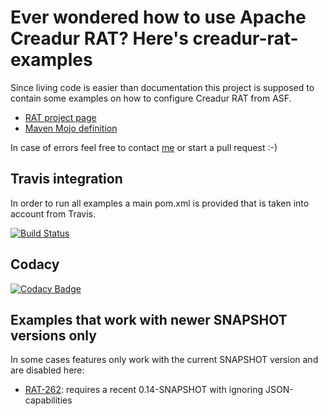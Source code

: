 # Ever wondered how to use Apache Creadur RAT? Here's creadur-rat-examples

Since living code is easier than documentation this project is supposed to contain some
examples on how to configure Creadur RAT from ASF.

* [RAT project page](https://creadur.apache.org/rat/)
* [Maven Mojo definition](https://creadur.apache.org/rat/apache-rat-plugin/check-mojo.html)

In case of errors feel free to contact <a href="&#109;&#97;&#105;&#108;&#116;&#111;&#58;&#112;&#111;&#116;&#116;&#108;&#105;&#110;&#103;&#101;&#114;&#64;&#97;&#112;&#97;&#99;&#104;&#101;&#46;&#111;&#114;&#103;&#63;&#115;&#117;&#98;&#106;&#101;&#99;&#116;&#61;&#82;&#65;&#84; &#101;&#120;&#97;&#109;&#112;&#108;&#101;&#115; &#97;&#116; &#71;&#105;&#116;&#104;&#117;&#98;">me</a> or start a pull request :-)

## Travis integration

In order to run all examples a main pom.xml is provided that is taken into account from Travis.

[![Build Status](https://travis-ci.org/ottlinger/creadur-rat-examples.svg)](https://travis-ci.org/ottlinger/creadur-rat-examples)

## Codacy

[![Codacy Badge](https://app.codacy.com/project/badge/Grade/00f1aaecada54cf09c9b505e410a0a11)](https://www.codacy.com/gh/ottlinger/creadur-rat-examples/dashboard)

## Examples that work with newer SNAPSHOT versions only

In some cases features only work with the current SNAPSHOT version and are disabled here:

* [RAT-262](https://issues.apache.org/jira/browse/RAT-262): requires a recent 0.14-SNAPSHOT with ignoring JSON-capabilities
